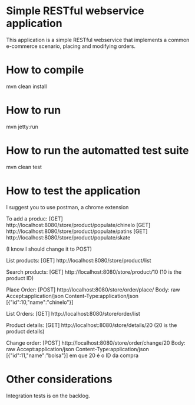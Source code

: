 # Simple RESTful webservice application

This application is a simple RESTful webservice that implements a common e-commerce scenario, placing and modifying orders.

# How to compile
mvn clean install

# How to run
mvn jetty:run

# How to run the automatted test suite
mvn clean test


# How to test the application

I suggest you to use postman, a chrome extension

To add a  produc: [GET] http://localhost:8080/store/product/populate/chinelo
                  [GET] http://localhost:8080/store/product/populate/patins
                  [GET] http://localhost:8080/store/product/populate/skate

(I know I should change it to POST)

List products:    [GET] http://localhost:8080/store/product/list

Search products:  [GET] http://localhost:8080/store/product/10
                        (10 is the product ID)

Place Order:      [POST] http://localhost:8080/store/order/place/
Body: raw
Accept:application/json
Content-Type:application/json
[{"id":10,"name":"chinelo"}]

List Orders:       [GET] http://localhost:8080/store/order/list

Product details:   [GET] http://localhost:8080/store/details/20
                   (20 is the product details)

Change order:  [POST] http://localhost:8080/store/order/change/20
Body: raw
Accept:application/json
Content-Type:application/json
[{"id":11,"name":"bolsa"}]
em que 20 é o ID da compra


# Other considerations

Integration tests is on the backlog.
